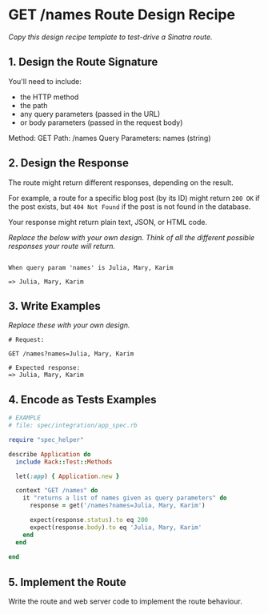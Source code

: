 # GET /names Route Design Recipe

_Copy this design recipe template to test-drive a Sinatra route._

## 1. Design the Route Signature

You'll need to include:
  * the HTTP method
  * the path
  * any query parameters (passed in the URL)
  * or body parameters (passed in the request body)

Method: GET
Path: /names
Query Parameters: names (string)

## 2. Design the Response

The route might return different responses, depending on the result.

For example, a route for a specific blog post (by its ID) might return `200 OK` if the post exists, but `404 Not Found` if the post is not found in the database.

Your response might return plain text, JSON, or HTML code. 

_Replace the below with your own design. Think of all the different possible responses your route will return._

```

When query param 'names' is Julia, Mary, Karim

=> Julia, Mary, Karim

```

## 3. Write Examples

_Replace these with your own design._

```
# Request:

GET /names?names=Julia, Mary, Karim

# Expected response:
=> Julia, Mary, Karim

```

## 4. Encode as Tests Examples

```ruby
# EXAMPLE
# file: spec/integration/app_spec.rb

require "spec_helper"

describe Application do
  include Rack::Test::Methods

  let(:app) { Application.new }

  context "GET /names" do
    it "returns a list of names given as query parameters" do
      response = get('/names?names=Julia, Mary, Karim')

      expect(response.status).to eq 200
      expect(response.body).to eq 'Julia, Mary, Karim'
    end
  end
  
end
```

## 5. Implement the Route

Write the route and web server code to implement the route behaviour.


